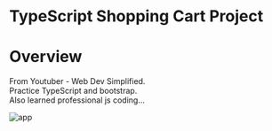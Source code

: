 # TypeScript Shopping Cart Project

# Overview
From Youtuber - Web Dev Simplified.<br>
Practice TypeScript and bootstrap. <br>
Also learned professional js coding... 

![app](https://user-images.githubusercontent.com/64483501/182251107-1fa4abe3-0b18-40f8-b854-802aebc146c3.png)
